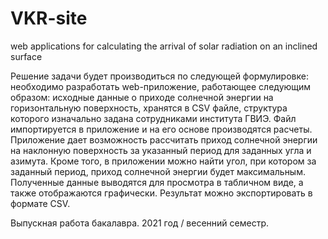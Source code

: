 # VKR-site
web applications for calculating the arrival of solar radiation on an inclined surface

Решение задачи будет производиться по следующей формулировке: необходимо разработать web-приложение, работающее следующим образом: 
исходные данные о приходе солнечной энергии на горизонтальную поверхность, хранятся в CSV файле, структура которого изначально задана 
сотрудниками института ГВИЭ. Файл импортируется в приложение и на его основе производятся расчеты.
Приложение дает возможность рассчитать приход солнечной энергии на наклонную поверхность за указанный период для заданных угла и азимута. 
Кроме того, в приложении можно найти угол, при котором за заданный период, приход солнечной энергии будет максимальным. 
Полученные данные выводятся для просмотра в табличном виде, а также отображаются графически. Результат можно экспортировать в формате CSV. 

Выпускная работа бакалавра. 
2021 год / весенний семестр. 
